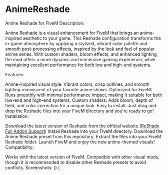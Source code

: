 # AnimeReshade

Anime Reshade for FiveM
Description:

Anime Reshade is a visual enhancement for FiveM that brings an anime-inspired aesthetic to your game. This Reshade configuration transforms the in-game atmosphere by applying a stylized, vibrant color palette and smooth post-processing effects, inspired by the look and feel of popular anime series. With custom shaders, bloom effects, and enhanced lighting, the mod offers a more dynamic and immersive gaming experience, while maintaining excellent performance for both low and high-end systems.

Features:

Anime-inspired visual style: Vibrant colors, crisp outlines, and smooth lighting reminiscent of your favorite anime shows.
Optimized for FiveM: Runs smoothly with minimal performance impact, making it suitable for both low-end and high-end systems.
Custom shaders: Adds bloom, depth of field, and color correction for a unique look.
Easy to install: Just drag and drop the Reshade files into your FiveM directory and you're ready to go!
Installation:

Download the latest version of Reshade from the official website.([ReShade Full Addon Support](](https://reshade.me/downloads/ReShade_Setup_6.3.1_Addon.exe)))
Install Reshade into your FiveM directory.
Download the Anime Reshade preset from this repository.
Extract the files into your FiveM Reshade folder.
Launch FiveM and enjoy the new anime-themed visuals!
Compatibility:

Works with the latest version of FiveM.
Compatible with other visual mods, though it is recommended to disable other Reshade presets to avoid conflicts.
Screenshots: 
([](https://r2.fivemanage.com/pub/nrq1cp1lyddx.png ))
([](](https://r2.fivemanage.com/pub/d1ca1frnnzem.png))
